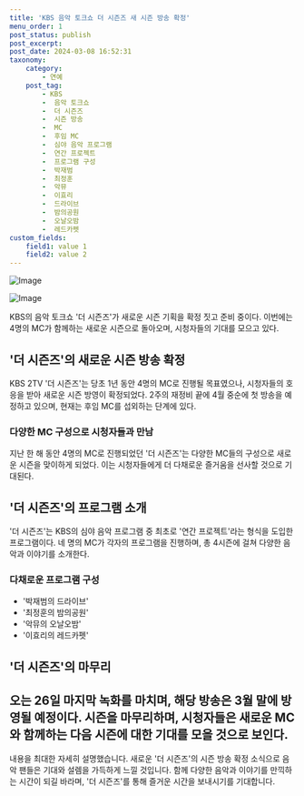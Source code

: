 ```yaml
---
title: 'KBS 음악 토크쇼 더 시즌즈 새 시즌 방송 확정'
menu_order: 1
post_status: publish
post_excerpt: 
post_date: 2024-03-08 16:52:31
taxonomy:
    category:
        - 연예
    post_tag:
        - KBS
        -  음악 토크쇼
        -  더 시즌즈
        -  시즌 방송
        -  MC
        -  후임 MC
        -  심야 음악 프로그램
        -  연간 프로젝트
        -  프로그램 구성
        -  박재범
        -  최정훈
        -  악뮤
        -  이효리
        -  드라이브
        -  밤의공원
        -  오날오밤
        -  레드카펫
custom_fields:
    field1: value 1
    field2: value 2
---
```


![Image](https://mimgnews.pstatic.net/image/311/2024/03/08/0001699759_001_20240308100101302.jpg?type=w540)

![Image](https://ssl.pstatic.net/mimgnews/image/311/2024/03/08/0001699759_002_20240308100101347.jpg?type=w540)

KBS의 음악 토크쇼 '더 시즌즈'가 새로운 시즌 기획을 확정 짓고 준비 중이다. 이번에는 4명의 MC가 함께하는 새로운 시즌으로 돌아오며, 시청자들의 기대를 모으고 있다.
## '더 시즌즈'의 새로운 시즌 방송 확정
KBS 2TV '더 시즌즈'는 당초 1년 동안 4명의 MC로 진행될 목표였으나, 시청자들의 호응을 받아 새로운 시즌 방영이 확정되었다. 2주의 재정비 끝에 4월 중순에 첫 방송을 예정하고 있으며, 현재는 후임 MC를 섭외하는 단계에 있다.
### 다양한 MC 구성으로 시청자들과 만남
지난 한 해 동안 4명의 MC로 진행되었던 '더 시즌즈'는 다양한 MC들의 구성으로 새로운 시즌을 맞이하게 되었다. 이는 시청자들에게 더 다채로운 즐거움을 선사할 것으로 기대된다.
## '더 시즌즈'의 프로그램 소개
'더 시즌즈'는 KBS의 심야 음악 프로그램 중 최초로 '연간 프로젝트'라는 형식을 도입한 프로그램이다. 네 명의 MC가 각자의 프로그램을 진행하며, 총 4시즌에 걸쳐 다양한 음악과 이야기를 소개한다.
### 다채로운 프로그램 구성
- '박재범의 드라이브'
- '최정훈의 밤의공원'
- '악뮤의 오날오밤'
- '이효리의 레드카펫'
## '더 시즌즈'의 마무리
오는 26일 마지막 녹화를 마치며, 해당 방송은 3월 말에 방영될 예정이다. 시즌을 마무리하며, 시청자들은 새로운 MC와 함께하는 다음 시즌에 대한 기대를 모을 것으로 보인다.
---
내용을 최대한 자세히 설명했습니다. 새로운 '더 시즌즈'의 시즌 방송 확정 소식으로 음악 팬들은 기대와 설렘을 가득하게 느낄 것입니다. 함께 다양한 음악과 이야기를 만끽하는 시간이 되길 바라며, '더 시즌즈'를 통해 즐거운 시간을 보내시기를 기대합니다.
